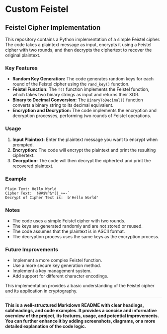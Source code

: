 ﻿# Custom Feistel
## Feistel Cipher Implementation

This repository contains a Python implementation of a simple Feistel cipher. The code takes a plaintext message as input, encrypts it using a Feistel cipher with two rounds, and then decrypts the ciphertext to recover the original plaintext.

### Key Features

* **Random Key Generation:** The code generates random keys for each round of the Feistel cipher using the `rand_key()` function.
* **Feistel Function:** The `f()` function implements the Feistel function, which takes two binary strings as input and returns their XOR.
* **Binary to Decimal Conversion:** The `BinaryToDecimal()` function converts a binary string to its decimal equivalent.
* **Encryption and Decryption:** The code implements the encryption and decryption processes, performing two rounds of Feistel operations.

### Usage

1. **Input Plaintext:** Enter the plaintext message you want to encrypt when prompted.
2. **Encryption:** The code will encrypt the plaintext and print the resulting ciphertext.
3. **Decryption:** The code will then decrypt the ciphertext and print the recovered plaintext.

### Example

```
Plain Text: Hello World
Cipher Text:  !@#$%^&*()_+=-`
Decrypt of Cipher Text is:  b'Hello World'
```

### Notes

* The code uses a simple Feistel cipher with two rounds. 
* The keys are generated randomly and are not stored or reused.
* The code assumes that the plaintext is in ASCII format.
* The decryption process uses the same keys as the encryption process.

### Future Improvements

* Implement a more complex Feistel function.
* Use a more secure key generation method.
* Implement a key management system.
* Add support for different character encodings.

This implementation provides a basic understanding of the Feistel cipher and its application in cryptography.

---

**This is a well-structured Markdown README with clear headings, subheadings, and code examples. It provides a concise and informative overview of the project, its features, usage, and potential improvements. You can further enhance it by adding screenshots, diagrams, or a more detailed explanation of the code logic.**
